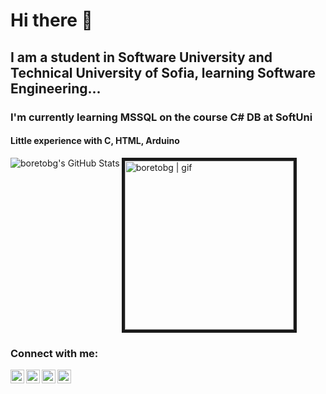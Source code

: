 <h1> Hi there 👋 </h1>
<h2> I am a student in Software University and Technical University of Sofia, learning Software Engineering... </h2>
<h3> I'm currently learning MSSQL on the course C# DB at SoftUni </h3>
<h4> Little experience with C, HTML, Arduino </h4>

<img align="left" alt="boretobg's GitHub Stats" src="https://github-readme-stats.vercel.app/api?username=boretobg&count_private=true&theme=tokyonight&hide=prs&show_icons=true" />
<img aling="left" alt="boretobg | gif" width="270px" border="5" src="https://miro.medium.com/max/1360/0*7Q3yvSIv_t0ioJ-Z.gif" />

### Connect with me:

[<img align="left" alt="boretobg | Facebook" width="22px" src="https://upload.wikimedia.org/wikipedia/commons/thumb/0/05/Facebook_Logo_%282019%29.png/1024px-Facebook_Logo_%282019%29.png" />][facebook]
[<img align="left" alt="boretobg | Instagram" width="22px" src="https://assets.stickpng.com/images/580b57fcd9996e24bc43c521.png" />][instagram]
[<img align="left" alt="boretobg | Youtube" width="22px" src="https://i.pinimg.com/originals/de/1c/91/de1c91788be0d791135736995109272a.png" />][youtube]
[<img align="left" alt="boretobg | Spotify" width="22px" src="https://www.freepnglogos.com/uploads/spotify-logo-png/file-spotify-logo-png-4.png" />][spotify]

[facebook]: https://facebook.com/boretobg
[instagram]: https://instagram.com/bobbystefanov
[youtube]: https://www.youtube.com/paddingtonyt
[spotify]: https://open.spotify.com/user/21kbmgahty4nyq4tycetkhn5i